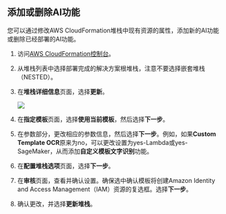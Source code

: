 ## 添加或删除AI功能

您可以通过修改AWS CloudFormation堆栈中现有资源的属性，添加新的AI功能或删除已经部署的AI功能。

1. 访问[AWS CloudFormation控制台](https://console.aws.amazon.com/cloudformation/)。

2. 从堆栈列表中选择部署完成的解决方案根堆栈，注意不要选择嵌套堆栈（NESTED）。

3. 在**堆栈详细信息**页面，选择**更新**。

    ![](./images/update.png)

4. 在**指定模板**页面，选择**使用当前模板**，然后选择**下一步**。

5. 在参数部分，更改相应的参数信息，然后选择**下一步**。例如，如果**Custom Template OCR**原来为no，可以更改设置为yes-Lambda或yes-SageMaker，从而添加**自定义模板文字识别**功能。

6. 在**配置堆栈选项**页面，选择**下一步**。

7. 在**审核**页面，查看并确认设置。确保选中确认模板将创建Amazon Identity and Access Management（IAM）资源的复选框。选择**下一步**。

8. 确认更改，并选择**更新堆栈**。

[template-china1]:https://cn-north-1.console.amazonaws.cn/cloudformation/home?region=cn-north-1#/stacks/create/template?stackName=AIKitsInferOCRStack&templateURL=https://aws-gcr-solutions.s3.cn-north-1.amazonaws.com.cn/Aws-gcr-ai-solution-kit/v1.3.0/AI-Solution-Kit.template

[template-global]: https://console.aws.amazon.com/cloudformation/home?region=us-east-1#/stacks/create/template?stackName=AIKitsInferOCRStack&templateURL=https://aws-gcr-solutions.s3.amazonaws.com/Aws-gcr-ai-solution-kit/v1.3.0/AI-Solution-Kit.template

